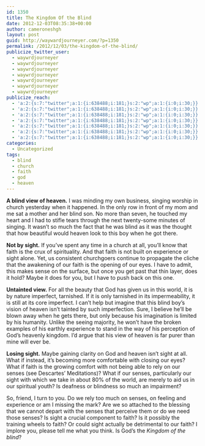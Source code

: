 ```yaml
---
id: 1350
title: The Kingdom Of the Blind
date: 2012-12-03T08:35:38+00:00
author: cameroneshgh
layout: post
guid: http://waywardjourneyer.com/?p=1350
permalink: /2012/12/03/the-kingdom-of-the-blind/
publicize_twitter_user:
  - waywrdjourneyer
  - waywrdjourneyer
  - waywrdjourneyer
  - waywrdjourneyer
  - waywrdjourneyer
  - waywrdjourneyer
  - waywrdjourneyer
publicize_reach:
  - 'a:2:{s:7:"twitter";a:1:{i:638488;i:181;}s:2:"wp";a:1:{i:0;i:30;}}'
  - 'a:2:{s:7:"twitter";a:1:{i:638488;i:181;}s:2:"wp";a:1:{i:0;i:30;}}'
  - 'a:2:{s:7:"twitter";a:1:{i:638488;i:181;}s:2:"wp";a:1:{i:0;i:30;}}'
  - 'a:2:{s:7:"twitter";a:1:{i:638488;i:181;}s:2:"wp";a:1:{i:0;i:30;}}'
  - 'a:2:{s:7:"twitter";a:1:{i:638488;i:181;}s:2:"wp";a:1:{i:0;i:30;}}'
  - 'a:2:{s:7:"twitter";a:1:{i:638488;i:181;}s:2:"wp";a:1:{i:0;i:30;}}'
  - 'a:2:{s:7:"twitter";a:1:{i:638488;i:181;}s:2:"wp";a:1:{i:0;i:30;}}'
categories:
  - Uncategorized
tags:
  - blind
  - church
  - faith
  - god
  - heaven
---
```

**A blind view of heaven.** I was minding my own business, singing worship in church yesterday when it happened. In the only row in front of my mom and me sat a mother and her blind son. No more than seven, he touched my heart and I had to stifle tears through the next twenty-some minutes of singing. It wasn&#8217;t so much the fact that he was blind as it was the thought that how beautiful would heaven look to this boy when he got there.

**Not by sight.** If you&#8217;ve spent any time in a church at all, you&#8217;ll know that faith is the crux of spirituality. And that faith is not built on experience or sight alone. Yet, us consistent churchgoers continue to propagate the cliche that the awakening of our faith is the opening of our eyes. I have to admit, this makes sense on the surface, but once you get past that thin layer, does it hold? Maybe it does for you, but I have to push back on this one.

**Untainted view.** For all the beauty that God has given us in this world, it is by nature imperfect, tarnished. If it is only tarnished in its impermeability, it is still at its core imperfect. I can&#8217;t help but imagine that this blind boy&#8217;s vision of heaven isn&#8217;t tainted by such imperfection. Sure, I believe he&#8217;ll be blown away when he gets there, but only because his imagination is limited by his humanity. Unlike the seeing majority, he won&#8217;t have the broken examples of his earthly experience to stand in the way of his perception of God&#8217;s heavenly kingdom. I&#8217;d argue that his view of heaven is far purer than mine will ever be.

**Losing sight.** Maybe gaining clarity on God and heaven isn&#8217;t sight at all. What if instead, it&#8217;s becoming more comfortable with closing our eyes? What if faith is the growing comfort with not being able to rely on our senses (see Descartes&#8217; Meditations)? What if our senses, particularly our sight with which we take in about 80% of the world, are merely to aid us in our spiritual youth? Is deafness or blindness so much an impairment?

So, friend, I turn to you. Do we rely too much on senses, on feeling and experience or am I missing the mark? Are we so attached to the blessing that we cannot depart with the senses that perceive them or do we need those senses? Is sight a crucial component to faith? Is it possibly the training wheels to faith? Or could sight actually be detrimental to our faith? I implore you, please tell me what you think. Is God&#8217;s the _Kingdom of the blind_?